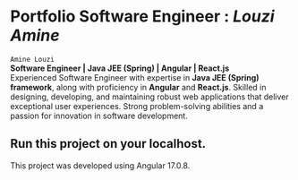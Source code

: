 # Portfolio  Software  Engineer : **_Louzi Amine_**

`Amine Louzi`
<br>
**Software Engineer | Java JEE (Spring) | Angular | React.js**
<br>
Experienced Software Engineer with expertise in **Java JEE (Spring) framework**, along with proficiency in **Angular** and **React.js**. Skilled in designing, developing, and maintaining robust web applications that deliver exceptional user experiences. Strong problem-solving abilities and a passion for innovation in software development.
<br>



## Run this project on your localhost.

This project was developed using Angular  17.0.8.


<br>
